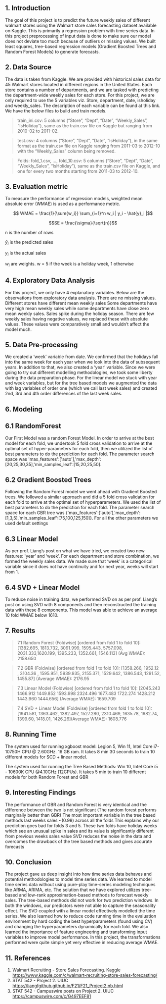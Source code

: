 ## 1. Introduction
The goal of this project is to predict the future weekly sales of different walmart stores using the Walmart store sales forecasting dataset available on Kaggle. This is primarily a regression problem with time series data. In this project preprocessing of input data is done to make sure our model does not deviate too much because of outliers or missing values. We built least squares, tree-based regression models (Gradient Boosted Trees and Random Forest Models) to generate forecasts.

## 2. Data Source
The data is taken from Kaggle. We are provided with historical sales data for 45 Walmart stores located in different regions in the United States. Each store contains a number of departments, and we are tasked with predicting the department-wide weekly sales for each store. For this project, we are only required to use the 5 variables viz. Store, department, date, isholiday and weekly_sales. The description of each variable can be found at this link.
We have the below files to build and train models.
> train_ini.csv: 5 columns (“Store”, “Dept”, “Date”, “Weekly_Sales”, “IsHoliday”), same as the train.csv file on Kaggle but ranging from 2010-02 to 2011-02.

>test.csv: 4 columns (“Store”, “Dept”, “Date”, “IsHoliday”), in the same format as the train.csv file on Kaggle ranging from 2011-03 to 2012-10 with the “Weekly_Sales” column being removed.

> Folds: fold_1.csv, …, fold_10.csv: 5 columns (“Store”, “Dept”, “Date”, “Weekly_Sales”, “IsHoliday”), same as the train.csv file on Kaggle, and one for every two months starting from 2011-03 to 2012-10.

## 3. Evaluation metric
To measure the performance of regression models, weighted mean absolute error (WMAE) is used as a performance metric.

$$ WMAE = \frac{1}{\sum{w_i}} \sum_{i=1}^n w_i | y_i - \hat{y}_i |$$

```math
SE = \frac{\sigma}{\sqrt{n}}
```

n is the number of rows

$\hat{y}_i$ is the predicted sales

$y_i$ is the actual sales

$w_i$ are weights. w = 5 if the week is a holiday week, 1 otherwise

## 4. Exploratory Data Analysis
For this project, we only have 4 explanatory variables. Below are the observations from exploratory data analysis.
There are no missing values.
Different stores have different mean weekly sales
Some departments have very high mean weekly sales while some departments have close zero mean weekly sales.
Sales spike during the holiday season.
There are few weekly sales having negative values, we replaced these with absolute values. These values were comparatively small and wouldn’t affect the model much.

## 5. Data Pre-processing
We created a ‘week’ variable from date. We confirmed that the holidays fall into the same week for each year when we look into the data of subsequent years. In addition to that, we also created a ‘year’ variable. Since we were going to try out different modelling methodologies, we took some liberty during the data preparation phase. For the linear model we stuck with year and week variables, but for the tree based models we augmented the data with lag variables of order one (which we call last week sales) and created 2nd, 3rd and 4th order differences of the last week sales.

## 6. Modeling
## 6.1 RandomForest
Our First Model was a random Forest Model. In order to arrive at the best model for each fold, we undertook 5 fold cross validation to arrive at the optimal set of hyper-parameters for each fold, then we utilized the list of best parameters to do the prediction for each fold. The parameter search space was 'max_features':['auto'],'max_depth':[20,25,30,35],'min_samples_leaf':[15,20,25,50].

## 6.2 Gradient Boosted Trees
Following the Random Forest model we went ahead with Gradient Boosted trees. We  followed a similar approach and did a 5 fold cross validation for each fold to arrive at the optimal set of hyperparameters. We used the list of best parameters to do the prediction for each fold. The parameter search space for each GBR tree was {'max_features':['auto'],'max_depth': [1,3,5],'min_samples_leaf':[75,100,125,150]}. For all the other parameters we used default settings

## 6.3 Linear Model
As per prof. Liang’s post on what we have tried, we created two new features: 'year’ and ‘week’. For each department and store combination, we formed the weekly sales data. We made sure that ‘week’ is a categorical variable since it does not have continuity and for next year, weeks will start from 1.

## 6.4 SVD + Linear Model
To reduce noise in training data, we performed SVD on as per prof. Liang’s post on using SVD with 8 components and then reconstructed the training data with these 8 components. This model was able to achieve an average 10 fold WMAE below 1610.

## 7. Results
> 7.1 Random Forest (Foldwise) [ordered from fold 1 to fold 10]: 
[1382.695, 1813.732, 3091.999, 1595.443, 5757.098, 2031.333,1620.199, 1395.233, 1352.661, 1546.113] (Avg WMAE): 2158.650

> 7.2 GBR (Foldwise) [ordered from fold 1 to fold 10]: 
[1358.266, 1952.12 , 3104.36 , 1595.951, 5939.935, 2155.371, 1529.642, 1386.543, 1291.52, 1455.87] (Average WMAE): 2176.95

> 7.3 Linear Model (Foldwise) [ordered from fold 1 to fold 10]: 
[2045.243 1466.912 1449.852 1593.998 2324.496 1677.483 1722.274 1428.212 1443.960 1444.656] (Average WMAE): 1659.709

> 7.4 SVD + Linear Model (Foldwise) [ordered from fold 1 to fold 10]:
[1941.581, 1363.462, 1382.497, 1527.280, 2310.469, 1635.78, 1682.74, 1399.60, 1418.01, 1426.26](Average WMAE): 1608.776

## 8. Running Time
The system used for running xgboost model: Legion 5, Win 11, Intel Core i7-10750H CPU @ 2.60GHz. 16 GB ram. It takes 8 min 30 seconds to train 10 different models for SCD + linear model.

The system used for running the Tree Based Methods: Win 10, Intel Core i5 - 10600K CPU @4.10GHz (12CPUs). It takes 5 min to train 10 different models for both Random Forest and GBR

## 9. Interesting Findings
The performance of GBR and Random Forest is very identical and the difference between the two is not significant (The random forest performs marginally better than GBR)
The most important variable in the tree based methods last weeks sales ~(0.98) across all the folds
This explains why our prediction goes bad for folds 3 and 5. These two folds have holiday weeks which see an unusual spike in sales and its value is significantly different from previous weeks sales value
SVD reduces the noise in the data and overcomes the drawback of the tree based methods and gives accurate forecasts

## 10. Conclusion
The project gave us deep insight into how time series data behaves and potential methodologies to model time series data. We learned to model time series data without using pure-play time-series modeling techniques like ARMA, ARIMA, etc. The solution that we have explored utilizes tree-based and low-rank approximation-based methods to forecast weekly sales. The tree-based methods did not work for two prediction windows. In both the windows, our predictors were not able to capture the seasonality effect. The SVD coupled with a linear model effectively modelled the time series. We also learned how to reduce code running time in the evaluation environment by hard coding the best hyperparameters (found using CV) and changing the hyperparameters dynamically for each fold. We also learned the importance of feature engineering and transforming input variables to improve model performance. In this project, the transformations performed were quite simple yet very effective in reducing average WMAE.

## 11. References
1. Walmart Recruiting - Store Sales Forecasting. Kaggle https://www.kaggle.com/c/walmart-recruiting-store-sales-forecasting/
2. STAT 542 - Project 2. UIUC https://liangfgithub.github.io/F21/F21_Project2.nb.html
3. STAT 542 - Campuswire posts on Project 2. UIUC https://campuswire.com/c/G497EEF81

